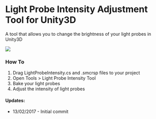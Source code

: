# Light Probe Intensity Adjustment Tool for Unity3D
A tool that allows you to change the brightness of your light probes in Unity3D

![](https://github.com/kemalakay/lightprobes/blob/master/GIF/adam4.gif)

### How To

1. Drag LightProbeIntensity.cs and .smcrsp files to your project
2. Open Tools > Light Probe Intensity Tool
3. Bake your light probes 
4. Adjust the intensity of light probes


#### Updates: 
* 13/02/2017 - Initial commit
